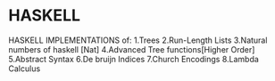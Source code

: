 # HASKELL
HASKELL IMPLEMENTATIONS of:
1.Trees
2.Run-Length Lists
3.Natural numbers of haskell [Nat]
4.Advanced Tree functions[Higher Order]
5.Abstract Syntax
6.De bruijn Indices
7.Church Encodings
8.Lambda Calculus
